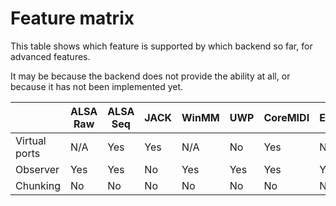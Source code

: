 # Feature matrix

This table shows which feature is supported by which backend so far, for advanced features.

It may be because the backend does not provide the ability at all, or because it has not been implemented yet.


|               | ALSA Raw | ALSA Seq | JACK | WinMM | UWP | CoreMIDI | Emscripten |
|---------------|----------|----------|------|-------|-----|----------|------------|
| Virtual ports | N/A      | Yes      | Yes  | N/A   | No  | Yes      | N/A        |
| Observer      | Yes      | Yes      | No   | Yes   | Yes | Yes      | Yes        |
| Chunking      | No       | No       | No   | No    | No  | No       | No         |